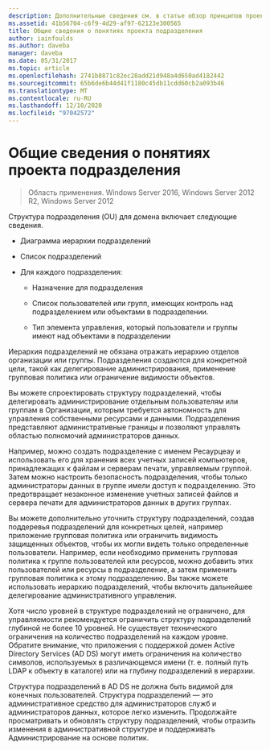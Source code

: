 ```yaml
---
description: Дополнительные сведения см. в статье обзор принципов проектирования подразделений
ms.assetid: 41b56704-c6f9-4d29-af97-62123e300565
title: Общие сведения о понятиях проекта подразделения
author: iainfoulds
ms.author: daveba
manager: daveba
ms.date: 05/31/2017
ms.topic: article
ms.openlocfilehash: 2741b8871c82ec28add21d948a4d650ad4182442
ms.sourcegitcommit: 65b6de6b44d41f1180c45db11cdd60cb2a093b46
ms.translationtype: MT
ms.contentlocale: ru-RU
ms.lasthandoff: 12/10/2020
ms.locfileid: "97042572"
---
```

# <a name="reviewing-ou-design-concepts"></a>Общие сведения о понятиях проекта подразделения

>Область применения. Windows Server 2016, Windows Server 2012 R2, Windows Server 2012

Структура подразделения (OU) для домена включает следующие сведения.

-   Диаграмма иерархии подразделений

-   Список подразделений

-   Для каждого подразделения:

    -   Назначение для подразделения

    -   Список пользователей или групп, имеющих контроль над подразделением или объектами в подразделении.

    -   Тип элемента управления, который пользователи и группы имеют над объектами в подразделении

Иерархия подразделений не обязана отражать иерархию отделов организации или группы. Подразделения создаются для конкретной цели, такой как делегирование администрирования, применение групповая политика или ограничение видимости объектов.

Вы можете спроектировать структуру подразделений, чтобы делегировать администрирование отдельным пользователям или группам в Организации, которым требуется автономность для управления собственными ресурсами и данными. Подразделения представляют административные границы и позволяют управлять областью полномочий администраторов данных.

Например, можно создать подразделение с именем Ресаурцеау и использовать его для хранения всех учетных записей компьютеров, принадлежащих к файлам и серверам печати, управляемым группой. Затем можно настроить безопасность подразделения, чтобы только администраторы данных в группе имели доступ к подразделению. Это предотвращает незаконное изменение учетных записей файлов и сервера печати для администраторов данных в других группах.

Вы можете дополнительно уточнить структуру подразделений, создав поддеревья подразделений для конкретных целей, например приложение групповая политика или ограничить видимость защищенных объектов, чтобы их могли видеть только определенные пользователи. Например, если необходимо применить групповая политика к группе пользователей или ресурсов, можно добавить этих пользователей или ресурсы в подразделение, а затем применить групповая политика к этому подразделению. Вы также можете использовать иерархию подразделений, чтобы включить дальнейшее делегирование административного управления.

Хотя число уровней в структуре подразделений не ограничено, для управляемости рекомендуется ограничить структуру подразделений глубиной не более 10 уровней. Не существует технического ограничения на количество подразделений на каждом уровне. Обратите внимание, что приложения с поддержкой домен Active Directory Services (AD DS) могут иметь ограничения на количество символов, используемых в различающемся имени (т. е. полный путь LDAP к объекту в каталоге) или на глубину подразделений в иерархии.

Структура подразделений в AD DS не должна быть видимой для конечных пользователей. Структура подразделений — это административное средство для администраторов служб и администраторов данных, которое легко изменить. Продолжайте просматривать и обновлять структуру подразделений, чтобы отразить изменения в административной структуре и поддерживать Администрирование на основе политик.



